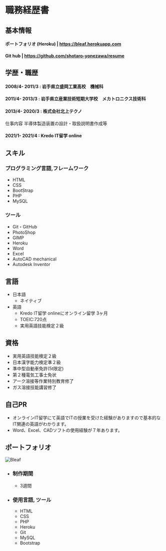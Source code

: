 # 職務経歴書

## 基本情報
#### ポートフォリオ (Heroku) | https://bleaf.herokuapp.com
#### Git hub | https://github.com/shotaro-yonezawa/resume

## 学歴・職歴
#### 2008/4- 2011/3 : 岩手県立盛岡工業高校　機械科
#### 2011/4- 2013/3 : 岩手県立産業技術短期大学校　メカトロニクス技術科
#### 2013/4- 2020/3 : 株式会社北上テクノ
  仕事内容
  半導体製造装置の設計・取扱説明書作成等
#### 2021/1- 2021/4 : Kredo IT留学 online

## スキル
### プログラミング言語,フレームワーク
- HTML
- CSS
- BootStrap
- PHP
- MySQL

### ツール
- Git・GitHub
- PhotoShop
- GIMP
- Heroku
- Word
- Excel
- AutoCAD mechanical
- Autodesk Inventor

## 言語
- 日本語
  - ネイティブ
- 英語
  - Kredo IT留学 onlineにオンライン留学 3ヶ月
  - TOEIC:720点
  - 実用英語技能検定２級

## 資格
- 実用英語技能検定２級
- 日本漢字能力検定準２級
- 準中型自動車免許(5t限定)
- 第２種電気工事士免状
- アーク溶接等作業特別教育修了
- ガス溶接技能講習修了

## 自己PR
- オンラインIT留学にて英語でITの授業を受けた経験がありますので基本的なIT関連の英語がわかります。
- Word、Excel、CADソフトの使用経験が７年あります。

## ポートフォリオ
![Bleaf](https://bleaf.herokuapp.com/screenshot.jpg "Bleaf")
- ### 制作期間
  -  3週間
- ### 使用言語, ツール
  - HTML
  - CSS
  - PHP
  - Heroku
  - Git
  - MySQL
  - Bootstrap


<!-- - ### [リポジトリ](https://github.com/shotaro-yonezawa/resume) -->

<!-- - ### [Heroku](https://bleaf.herokuapp.com/) -->



